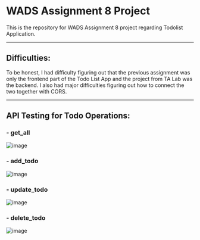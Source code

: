 # **WADS Assignment 8 Project**
This is the repository for WADS Assignment 8 project regarding Todolist Application.

---

## Difficulties:
To be honest, I had difficulty figuring out that the previous assignment was only the frontend part of the Todo List App and the project from TA Lab was the backend. I also had major difficulties figuring out how to connect the two together with CORS.

---

## API Testing for Todo Operations:
### - get_all
![image](https://github.com/user-attachments/assets/3984dcbe-595b-41e9-9dca-ba8e26b77895)
### - add_todo
![image](https://github.com/user-attachments/assets/7372f04e-f36f-45bf-861e-1dc9b109aa5e)
### - update_todo
![image](https://github.com/user-attachments/assets/d7e5169d-928f-4df0-9e0b-9d1e631fcc07)
### - delete_todo
![image](https://github.com/user-attachments/assets/61a412d0-a590-47ef-86e7-57974b610973)
